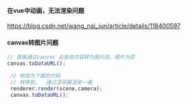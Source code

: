 #### 在vue中动画，无法渲染问题
https://blog.csdn.net/wang_nai_jun/article/details/118400597



#### canvas转图片问题
```js
// 直接通过canvas 会发现内容转为图片后，图片为空
canvas.toDataURL(); 

 // 修改为下面的代码 
 // 转换前，  通过渲染器渲染一遍
 renderer.render(scene,camera);
 canvas.toDataURL();
```